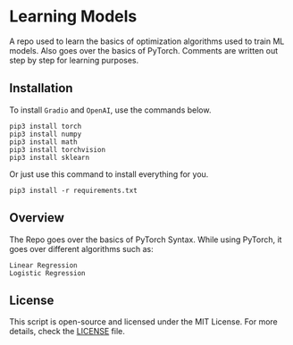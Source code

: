 # Learning Models

A repo used to learn the basics of optimization algorithms used to train ML models. Also goes over the basics of PyTorch. Comments are written out step by step for learning purposes.

## Installation

To install `Gradio` and `OpenAI`, use the commands below.

    pip3 install torch
    pip3 install numpy
    pip3 install math
    pip3 install torchvision
    pip3 install sklearn

Or just use this command to install everything for you.

    pip3 install -r requirements.txt

## Overview

The Repo goes over the basics of PyTorch Syntax. While using PyTorch, it goes over different algorithms such as:

    Linear Regression
    Logistic Regression

## License

This script is open-source and licensed under the MIT License. For more details, check the [LICENSE](LICENSE) file.
